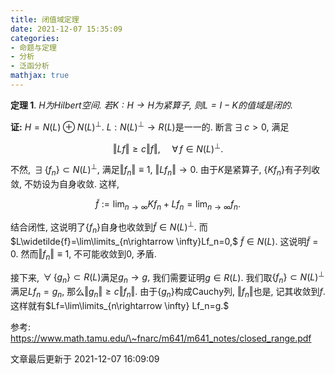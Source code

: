 ```yaml
---
title: 闭值域定理
date: 2021-12-07 15:35:09
categories: 
- 命题与定理
- 分析
- 泛函分析
mathjax: true
---
```


**定理 1**. *$H$为Hilbert空间. 若$K:H\rightarrow H$为紧算子, 则$L=I-K$的值域是闭的.* 

**证:** $H=N(L)\oplus N(L)^\perp.$
$L:N(L)^\perp\rightarrow R(L)$是一一的. 断言$\,\exists\,c>0,$ 满足

$$\Vert Lf\Vert\ge c\Vert f\Vert,\quad \,\forall\,f\in N(L)^\perp.$$

不然, $\,\exists\,\{f_n\}\subset N(L)^\perp,$
满足$\Vert f_n\Vert\equiv 1,$ $\Vert Lf_n\Vert\rightarrow 0.$
由于$K$是紧算子, $\{Kf_n\}$有子列收敛, 不妨设为自身收敛. 这样,

$$\widetilde{f}:=\lim_{n\rightarrow \infty}Kf_n+Lf_n=\lim_{n\rightarrow \infty}f_n.$$

结合闭性, 这说明了$\{f_n\}$自身也收敛到$\widetilde{f}\in N(L)^\perp.$
而$L\widetilde{f}=\lim\limits_{n\rightarrow \infty}Lf_n=0,$
$\widetilde{f}\in N(L).$ 这说明$\widetilde{f}=0.$
然而$\Vert f_n\Vert\equiv 1,$ 不可能收敛到$0,$ 矛盾.

接下来, $\,\forall\,\{g_n\}\subset R(L)$满足$g_n\rightarrow g,$
我们需要证明$g\in R(L).$
我们取$\{f_n\}\subset N(L)^\perp$满足$Lf_n=g_n,$
那么$\Vert g_n\Vert\ge c\Vert f_n\Vert.$ 由于$\{g_n\}$构成Cauchy列,
$\Vert f_n\Vert$也是, 记其收敛到$f.$
这样就有$Lf=\lim\limits_{n\rightarrow \infty} Lf_n=g.$

参考: https://www.math.tamu.edu/\~fnarc/m641/m641_notes/closed_range.pdf

文章最后更新于 2021-12-07 16:09:09 

